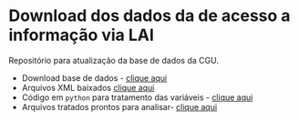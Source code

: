 
# Download dos dados da de acesso a informação via LAI

Repositório para atualização da base de dados da CGU.

  - Download base de dados - [clique
    aqui](http://www.consultaesic.cgu.gov.br/busca/_layouts/15/DownloadPedidos/DownloadDados.aspx)
  - Arquivos XML baixados [clique aqui](/data-raw)
  - Código em `python` para tratamento das variáveis - [clique
    aqui](/code)
  - Arquivos tratados prontos para analisar- [clique aqui](/data-tidy)
